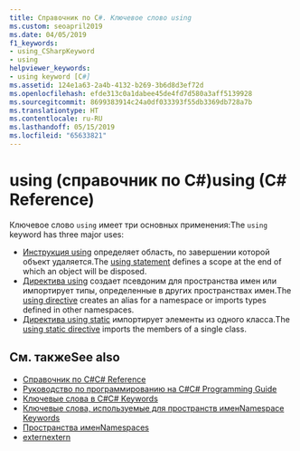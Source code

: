 ```yaml
---
title: Справочник по C#. Ключевое слово using
ms.custom: seoapril2019
ms.date: 04/05/2019
f1_keywords:
- using_CSharpKeyword
- using
helpviewer_keywords:
- using keyword [C#]
ms.assetid: 124e1a63-2a4b-4132-b269-3b6d8d3ef72d
ms.openlocfilehash: efde313c0a1dabee45de4fd7d580a3aff5139928
ms.sourcegitcommit: 8699383914c24a0df033393f55db3369db728a7b
ms.translationtype: HT
ms.contentlocale: ru-RU
ms.lasthandoff: 05/15/2019
ms.locfileid: "65633821"
---
```

# <a name="using-c-reference"></a><span data-ttu-id="d7a63-102">using (справочник по C#)</span><span class="sxs-lookup"><span data-stu-id="d7a63-102">using (C# Reference)</span></span>

<span data-ttu-id="d7a63-103">Ключевое слово `using` имеет три основных применения:</span><span class="sxs-lookup"><span data-stu-id="d7a63-103">The `using` keyword has three major uses:</span></span>

- <span data-ttu-id="d7a63-104">[Инструкция using](using-statement.md) определяет область, по завершении которой объект удаляется.</span><span class="sxs-lookup"><span data-stu-id="d7a63-104">The [using statement](using-statement.md) defines a scope at the end of which an object will be disposed.</span></span>
- <span data-ttu-id="d7a63-105">[Директива using](using-directive.md) создает псевдоним для пространства имен или импортирует типы, определенные в других пространствах имен.</span><span class="sxs-lookup"><span data-stu-id="d7a63-105">The [using directive](using-directive.md) creates an alias for a namespace or imports types defined in other namespaces.</span></span>
- <span data-ttu-id="d7a63-106">[Директива using static](using-static.md) импортирует элементы из одного класса.</span><span class="sxs-lookup"><span data-stu-id="d7a63-106">The [using static directive](using-static.md) imports the members of a single class.</span></span>

## <a name="see-also"></a><span data-ttu-id="d7a63-107">См. также</span><span class="sxs-lookup"><span data-stu-id="d7a63-107">See also</span></span>

- [<span data-ttu-id="d7a63-108">Справочник по C#</span><span class="sxs-lookup"><span data-stu-id="d7a63-108">C# Reference</span></span>](../index.md)
- [<span data-ttu-id="d7a63-109">Руководство по программированию на C#</span><span class="sxs-lookup"><span data-stu-id="d7a63-109">C# Programming Guide</span></span>](../../programming-guide/index.md)
- [<span data-ttu-id="d7a63-110">Ключевые слова в C#</span><span class="sxs-lookup"><span data-stu-id="d7a63-110">C# Keywords</span></span>](index.md)
- [<span data-ttu-id="d7a63-111">Ключевые слова, используемые для пространств имен</span><span class="sxs-lookup"><span data-stu-id="d7a63-111">Namespace Keywords</span></span>](namespace-keywords.md)
- [<span data-ttu-id="d7a63-112">Пространства имен</span><span class="sxs-lookup"><span data-stu-id="d7a63-112">Namespaces</span></span>](../../programming-guide/namespaces/index.md)
- [<span data-ttu-id="d7a63-113">extern</span><span class="sxs-lookup"><span data-stu-id="d7a63-113">extern</span></span>](extern.md)
